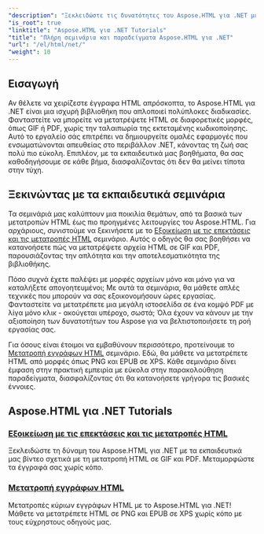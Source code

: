 ```yaml
---
"description": "Ξεκλειδώστε τις δυνατότητες του Aspose.HTML για .NET με ολοκληρωμένα εκπαιδευτικά βίντεο σχετικά με μετατροπές εγγράφων και επεκτάσεις, προσαρμοσμένες τόσο για προγραμματιστές όσο και για λάτρεις."
"is_root": true
"linktitle": "Aspose.HTML για .NET Tutorials"
"title": "Πλήρη σεμινάρια και παραδείγματα Aspose.HTML για .NET"
"url": "/el/html/net/"
"weight": 10
---
```


## Εισαγωγή

Αν θέλετε να χειρίζεστε έγγραφα HTML απρόσκοπτα, το Aspose.HTML για .NET είναι μια ισχυρή βιβλιοθήκη που απλοποιεί πολύπλοκες διαδικασίες. Φανταστείτε να μπορείτε να μετατρέψετε HTML σε διαφορετικές μορφές, όπως GIF ή PDF, χωρίς την ταλαιπωρία της εκτεταμένης κωδικοποίησης. Αυτό το εργαλείο σάς επιτρέπει να δημιουργείτε ομαλές εφαρμογές που ενσωματώνονται απευθείας στο περιβάλλον .NET, κάνοντας τη ζωή σας πολύ πιο εύκολη. Επιπλέον, με τα εκπαιδευτικά μας βοηθήματα, θα σας καθοδηγήσουμε σε κάθε βήμα, διασφαλίζοντας ότι δεν θα μείνει τίποτα στην τύχη.

## Ξεκινώντας με τα εκπαιδευτικά σεμινάρια

Τα σεμινάριά μας καλύπτουν μια ποικιλία θεμάτων, από τα βασικά των μετατροπών HTML έως πιο προηγμένες λειτουργίες του Aspose.HTML. Για αρχάριους, συνιστούμε να ξεκινήσετε με το [Εξοικείωση με τις επεκτάσεις και τις μετατροπές HTML](./mastering-html-extensions-and-conversions/) σεμινάριο. Αυτός ο οδηγός θα σας βοηθήσει να κατανοήσετε πώς να μετατρέψετε αρχεία HTML σε GIF και PDF, παρουσιάζοντας την απλότητα και την αποτελεσματικότητα της βιβλιοθήκης. 

Πόσο συχνά έχετε παλέψει με μορφές αρχείων μόνο και μόνο για να καταλήξετε απογοητευμένοι; Με αυτά τα σεμινάρια, θα μάθετε απλές τεχνικές που μπορούν να σας εξοικονομήσουν ώρες εργασίας. Φανταστείτε να μετατρέπετε μια μεγάλη ιστοσελίδα σε ένα κομψό PDF με λίγα μόνο κλικ - ακούγεται υπέροχο, σωστά; Όλα έχουν να κάνουν με την αξιοποίηση των δυνατοτήτων του Aspose για να βελτιστοποιήσετε τη ροή εργασίας σας.

Για όσους είναι έτοιμοι να εμβαθύνουν περισσότερο, προτείνουμε το [Μετατροπή εγγράφων HTML](./converting-html-documents/) σεμινάριο. Εδώ, θα μάθετε να μετατρέπετε HTML από μορφές όπως PNG και EPUB σε XPS. Κάθε σεμινάριο δίνει έμφαση στην πρακτική εμπειρία με εύκολα στην παρακολούθηση παραδείγματα, διασφαλίζοντας ότι θα κατανοήσετε γρήγορα τις βασικές έννοιες. 

## Aspose.HTML για .NET Tutorials
### [Εξοικείωση με τις επεκτάσεις και τις μετατροπές HTML](./mastering-html-extensions-and-conversions/)
Ξεκλειδώστε τη δύναμη του Aspose.HTML για .NET με τα εκπαιδευτικά μας βίντεο σχετικά με τη μετατροπή HTML σε GIF και PDF. Μεταμορφώστε τα έγγραφά σας χωρίς κόπο.
### [Μετατροπή εγγράφων HTML](./converting-html-documents/)
Μετατροπές κύριων εγγράφων HTML με το Aspose.HTML για .NET! Μάθετε να μετατρέπετε HTML σε PNG και EPUB σε XPS χωρίς κόπο με τους εύχρηστους οδηγούς μας.